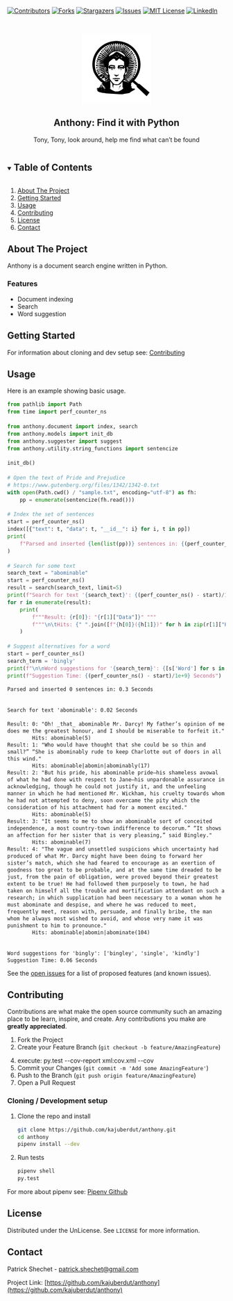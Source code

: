 <!--
*** Thanks for checking out the Best-README-Template. If you have a suggestion
*** that would make this better, please fork the repo and create a pull request
*** or simply open an issue with the tag "enhancement".
*** Thanks again! Now go create something AMAZING! :D
-->



<!-- PROJECT SHIELDS -->
<!--
*** I'm using markdown "reference style" links for readability.
*** Reference links are enclosed in brackets [ ] instead of parentheses ( ).
*** See the bottom of this document for the declaration of the reference variables
*** for contributors-url, forks-url, etc. This is an optional, concise syntax you may use.
*** https://www.markdownguide.org/basic-syntax/#reference-style-links
-->
[![Contributors][contributors-shield]][contributors-url]
[![Forks][forks-shield]][forks-url]
[![Stargazers][stars-shield]][stars-url]
[![Issues][issues-shield]][issues-url]
[![MIT License][license-shield]][license-url]
[![LinkedIn][linkedin-shield]][linkedin-url]



<!-- PROJECT LOGO -->
<br />
<p align="center">
  <a href="https://github.com/kajuberdut/anthony">
    <img src="https://raw.githubusercontent.com/kajuberdut/anthony/main/images/Icon.svg" alt="Logo" width="160" height="160">
  </a>

  <h2 align="center">Anthony: Find it with Python</h2>

  <p align="center">
    Tony, Tony, look around, help me find what can’t be found
  </p>
</p>



<!-- TABLE OF CONTENTS -->
<details open="open">
  <summary><h2 style="display: inline-block">Table of Contents</h2></summary>
  <ol>
    <li>
      <a href="#about-the-project">About The Project</a>
    </li>
    <li>
      <a href="#getting-started">Getting Started</a>
    </li>
    <li><a href="#usage">Usage</a>
      <!-- <ul>
        <li><a href="#further-examples">Further Examples</a></li>
      </ul> -->
    </li>
    <!-- <li><a href="#roadmap">Roadmap</a></li> -->
    <li><a href="#contributing">Contributing</a></li>
    <li><a href="#license">License</a></li>
    <li><a href="#contact">Contact</a></li>
  </ol>
</details>



<!-- ABOUT THE PROJECT -->
## About The Project

Anthony is a document search engine written in Python.


### Features
* Document indexing
* Search
* Word suggestion


<!-- GETTING STARTED -->
## Getting Started

<!-- To get a local copy up and running follow these simple steps. -->
<!-- ### Installing with pip -->
  <!-- ```sh
  pip install anthony
  ``` -->

For information about cloning and dev setup see: [Contributing](#Contributing)


<!-- USAGE EXAMPLES -->
## Usage
Here is an example showing basic usage.

```python
from pathlib import Path
from time import perf_counter_ns

from anthony.document import index, search
from anthony.models import init_db
from anthony.suggester import suggest
from anthony.utility.string_functions import sentencize

init_db()

# Open the text of Pride and Prejudice
# https://www.gutenberg.org/files/1342/1342-0.txt
with open(Path.cwd() / "sample.txt", encoding="utf-8") as fh:
    pp = enumerate(sentencize(fh.read()))

# Index the set of sentences
start = perf_counter_ns()
index([{"text": t, "data": t, "__id__": i} for i, t in pp])
print(
    f"Parsed and inserted {len(list(pp))} sentences in: {(perf_counter_ns() - start)/1e+9} Seconds\n\n"
)

# Search for some text
search_text = "abominable"
start = perf_counter_ns()
result = search(search_text, limit=5)
print(f"Search for text '{search_text}': {(perf_counter_ns() - start)/1e+9} Seconds\n")
for r in enumerate(result):
    print(
        f"""Result: {r[0]}: "{r[1]["Data"]}" """
        f"""\n\tHits: {" ".join([f"{h[0]}({h[1]})" for h in zip(r[1]["Hits"].split(","), r[1]["HitIndexes"].split(","))])}"""
    )

# Suggest alternatives for a word
start = perf_counter_ns()
search_term = 'bingly'
print(f"\n\nWord suggestions for '{search_term}': {[s['Word'] for s in suggest(search_term, limit=3)]}")
print(f"Suggestion Time: {(perf_counter_ns() - start)/1e+9} Seconds")

```

```
Parsed and inserted 0 sentences in: 0.3 Seconds


Search for text 'abominable': 0.02 Seconds

Result: 0: "Oh! _that_ abominable Mr. Darcy! My father’s opinion of me does me the greatest honour, and I should be miserable to forfeit it." 
        Hits: abominable(5)
Result: 1: "Who would have thought that she could be so thin and small?” “She is abominably rude to keep Charlotte out of doors in all this wind." 
        Hits: abominable|abomin|abominably(17)
Result: 2: "But his pride, his abominable pride—his shameless avowal of what he had done with respect to Jane—his unpardonable assurance in acknowledging, though he could not justify it, and the unfeeling manner in which he had mentioned Mr. Wickham, his cruelty towards whom he had not attempted to deny, soon overcame the pity which the consideration of his attachment had for a moment excited." 
        Hits: abominable(5)
Result: 3: "It seems to me to show an abominable sort of conceited independence, a most country-town indifference to decorum.” “It shows an affection for her sister that is very pleasing,” said Bingley." 
        Hits: abominable(7)
Result: 4: "The vague and unsettled suspicions which uncertainty had produced of what Mr. Darcy might have been doing to forward her sister’s match, which she had feared to encourage as an exertion of goodness too great to be probable, and at the same time dreaded to be just, from the pain of obligation, were proved beyond their greatest extent to be true! He had followed them purposely to town, he had taken on himself all the trouble and mortification attendant on such a research; in which supplication had been necessary to a woman whom he must abominate and despise, and where he was reduced to meet, frequently meet, reason with, persuade, and finally bribe, the man whom he always most wished to avoid, and whose very name it was punishment to him to pronounce."
        Hits: abominable|abomin|abominate(104)


Word suggestions for 'bingly': ['bingley', 'single', 'kindly']
Suggestion Time: 0.06 Seconds
```

<!-- ### Further Examples
* [A Practical Example](https://github.com/kajuberdut/anthony/blob/main/examples/PracticalExample.py)
* [Compound WHERE clauses and Tables from Enum](https://github.com/kajuberdut/anthony/blob/main/examples/AdvancedWhere.py)
* [Joins and Database from Dict](https://github.com/kajuberdut/anthony/blob/main/examples/JoinExample.py)
* [Custom Type Handling & Column Defaults](https://github.com/kajuberdut/anthony/blob/main/examples/CustomTypeHandlerAndDefault.py)
* [Store Python Objects with Pickle Data Handler](https://github.com/kajuberdut/anthony/blob/main/examples/PickleData.py)
* [Configuration](https://github.com/kajuberdut/anthony/blob/main/examples/AdvancedConfiguration.py) -->


<!-- ROADMAP -->
<!-- ## Roadmap

Needed features:
* Subquery/CTE support
* Grouping/Aggregates
* Order/Limit/Offset -->

See the [open issues](https://github.com/kajuberdut/anthony/issues) for a list of proposed features (and known issues).



<!-- CONTRIBUTING -->
## Contributing

Contributions are what make the open source community such an amazing place to be learn, inspire, and create. Any contributions you make are **greatly appreciated**.

1. Fork the Project
2. Create your Feature Branch (`git checkout -b feature/AmazingFeature`)
<!-- 3. Add tests, we aim for 100% test coverage [Using Coverage](https://coverage.readthedocs.io/en/coverage-5.3.1/#using-coverage-py) -->
4. execute: py.test --cov-report xml:cov.xml --cov
5. Commit your Changes (`git commit -m 'Add some AmazingFeature'`)
6. Push to the Branch (`git push origin feature/AmazingFeature`)
7. Open a Pull Request

### Cloning / Development setup
1. Clone the repo and install
    ```sh
    git clone https://github.com/kajuberdut/anthony.git
    cd anthony
    pipenv install --dev
    ```
2. Run tests
    ```sh
    pipenv shell
    py.test
    ```
  For more about pipenv see: [Pipenv Github](https://github.com/pypa/pipenv)



<!-- LICENSE -->
## License

Distributed under the UnLicense. See `LICENSE` for more information.



<!-- CONTACT -->
## Contact

Patrick Shechet - patrick.shechet@gmail.com

Project Link: [https://github.com/kajuberdut/anthony](https://github.com/kajuberdut/anthony)




<!-- MARKDOWN LINKS & IMAGES -->
<!-- https://www.markdownguide.org/basic-syntax/#reference-style-links -->
[contributors-shield]: https://img.shields.io/github/contributors/kajuberdut/anthony.svg?style=for-the-badge
[contributors-url]: https://github.com/kajuberdut/anthony/graphs/contributors
[forks-shield]: https://img.shields.io/github/forks/kajuberdut/anthony.svg?style=for-the-badge
[forks-url]: https://github.com/kajuberdut/anthony/network/members
[stars-shield]: https://img.shields.io/github/stars/kajuberdut/anthony.svg?style=for-the-badge
[stars-url]: https://github.com/kajuberdut/anthony/stargazers
[issues-shield]: https://img.shields.io/github/issues/kajuberdut/anthony.svg?style=for-the-badge
[issues-url]: https://github.com/kajuberdut/anthony/issues
[license-shield]: https://img.shields.io/badge/License-unlicense-orange.svg?style=for-the-badge
[license-url]: https://github.com/kajuberdut/anthony/blob/main/LICENSE
[linkedin-shield]: https://img.shields.io/badge/-LinkedIn-black.svg?style=for-the-badge&logo=linkedin&colorB=555
[linkedin-url]: https://www.linkedin.com/in/patrick-shechet
